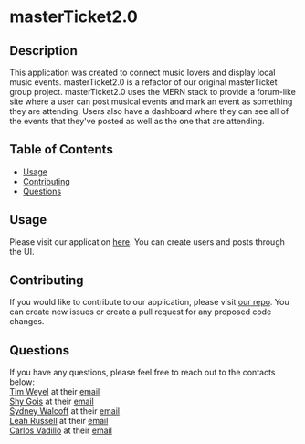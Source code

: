# masterTicket2.0

  ## Description
  This application was created to connect music lovers and display local music events. masterTicket2.0 is a refactor of our original masterTicket group project. masterTicket2.0 uses the MERN stack to provide a forum-like site where a user can post musical events and mark an event as something they are attending. Users also have a dashboard where they can see all of the events that they've posted as well as the one that are attending.

  ## Table of Contents

  * [Usage](#usage)
  * [Contributing](#contributing)
  * [Questions](#questions)

  ## Usage
  Please visit our application [here](https://masterticket2.herokuapp.com/). You can create users and posts through the UI.

  ## Contributing
  If you would like to contribute to our application, please visit [our repo](https://github.com/UCB-Bootcamp/masterTicket2.0). You can create new issues or create a pull request for any proposed code changes.

## Questions
If you have any questions, please feel free to reach out to the contacts below:
<br>
[Tim Weyel](https://github.com/TimWeyel) at their [email](mailto:%20tweyel@gmail.com) 
<br>
[Shy Gois](https://github.com/Shygois) at their [email](mailto:shayana.gois@att.net)
<br>
[Sydney Walcoff](https://github.com/sydneywalcoff) at their [email](mailto:sydney.walcoff@gmail.com)
<br>
[Leah Russell](https://github.com/squidbeaks) at their [email](mailto:leahsigridrussell@gmail.com)
<br>
[Carlos Vadillo](https://github.com/cvadillo) at their [email](mailto:cavarod@gmail.com)
